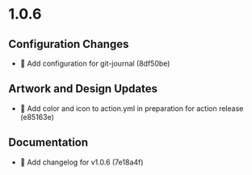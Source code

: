 # 1.0.6

## Configuration Changes
- :wrench: Add configuration for git-journal (8df50be)

## Artwork and Design Updates
- :art: Add color and icon to action.yml in preparation for action release (e85163e)

## Documentation
- :book: Add changelog for v1.0.6 (7e18a4f)
